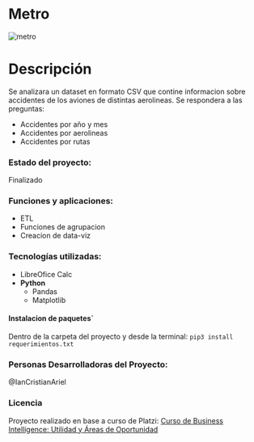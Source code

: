 # Metro
![metro](https://raw.githubusercontent.com/ianCristianAriel/metro/main/metro.png)

# Descripción
Se analizara un dataset en formato CSV que contine informacion sobre accidentes de los aviones de distintas aerolineas.
Se respondera a las preguntas:
- Accidentes por año y mes
- Accidentes por aerolineas
- Accidentes por rutas

### Estado del proyecto:
Finalizado

### Funciones y aplicaciones:
- ETL
- Funciones de agrupacion
- Creacion de data-viz

### Tecnologías utilizadas:
- LibreOfice Calc
- **Python**
  - Pandas
  - Matplotlib

#### Instalacion de paquetes`
Dentro de la carpeta del proyecto y desde la terminal:
`pip3 install requerimientos.txt`
### Personas Desarrolladoras del Proyecto:
@IanCristianAriel

### Licencia
Proyecto realizado en base a curso de Platzi:  [Curso de Business Intelligence: Utilidad y Áreas de Oportunidad
](https://platzi.com/cursos/business-intelligence/)

